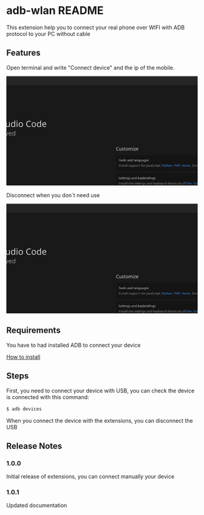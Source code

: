 # adb-wlan README

This extension help you to connect your real phone over WIFI with ADB protocol to your PC without cable

## Features

Open terminal and write "Connect device" and the ip of the mobile.

![Connect device](https://raw.githubusercontent.com/alfredobs97/adb-wlan-vscode/master/images/connect.gif)

Disconnect when you don´t need use

![Disconnect device](https://raw.githubusercontent.com/alfredobs97/adb-wlan-vscode/master/images/disconnect.gif)


## Requirements

You have to had installed ADB to connect your device

[How to install](https://www.xda-developers.com/install-adb-windows-macos-linux/)


## Steps

First, you need to connect your device with USB, you can check the device is connected with this command:

```bash 
$ adb devices
```

When you connect the device with the extensions, you can disconnect the USB

## Release Notes

### 1.0.0

Initial release of extensions, you can connect manually your device

### 1.0.1

Updated documentation
